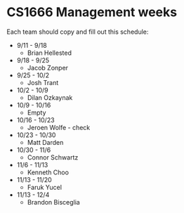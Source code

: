 # CS1666 Management weeks

Each team should copy and fill out this schedule:

* 9/11 - 9/18
	* Brian Hellested
* 9/18 - 9/25
	* Jacob Zonper
* 9/25 - 10/2
	* Josh Trant
* 10/2 - 10/9
	* Dilan Ozkaynak
* 10/9 - 10/16
	* Empty
* 10/16 - 10/23
	* Jeroen Wolfe - check
* 10/23 - 10/30
	* Matt Darden
* 10/30 - 11/6
	* Connor Schwartz
* 11/6 - 11/13
	* Kenneth Choo
* 11/13 - 11/20
	* Faruk Yucel
* 11/13 - 12/4
	* Brandon Bisceglia
